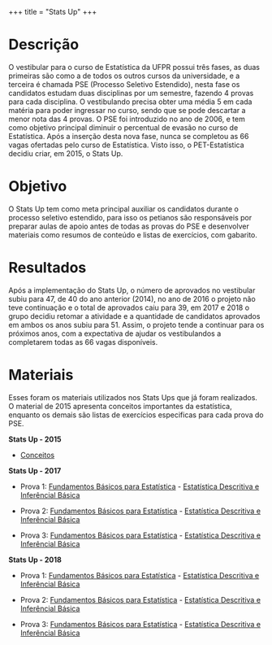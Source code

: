 +++
title = "Stats Up"
+++

# Descrição

O vestibular para o curso de Estatística da UFPR possui três fases, as duas primeiras
são como a de todos os outros cursos da universidade, e a terceira é chamada
PSE (Processo Seletivo Estendido), nesta fase os candidatos estudam duas disciplinas
por um semestre, fazendo 4 provas para cada disciplina. O vestibulando precisa obter
uma média 5 em cada matéria para poder ingressar no curso, sendo que se pode descartar
a menor nota das 4 provas. O PSE foi introduzido no ano de 2006, e tem como objetivo
principal diminuir o percentual de evasão no curso de Estatística. Após a inserção
desta nova fase, nunca se completou as 66 vagas ofertadas pelo curso de Estatística.
Visto isso, o PET-Estatística decidiu criar, em 2015, o Stats Up.

# Objetivo

O Stats Up tem como meta principal auxiliar os candidatos durante o processo seletivo
estendido, para isso os petianos são responsáveis por preparar aulas de apoio antes
de todas as provas do PSE e desenvolver materiais como resumos de conteúdo e listas
de exercícios, com gabarito.

# Resultados

Após a implementação do Stats Up, o número de aprovados no vestibular subiu para 47, de 40 do ano anterior (2014), no ano de 2016 o projeto não teve continuação e o total de aprovados caiu para 39, em 2017 e 2018 o grupo decidiu retomar a atividade e a quantidade de candidatos aprovados em ambos os anos subiu para 51. Assim, o projeto tende a continuar para os próximos anos, com a expectativa de ajudar os vestibulandos a completarem todas as 66 vagas disponíveis.



# Materiais

Esses foram os materiais utilizados nos Stats Ups que já foram realizados. O material de 2015 apresenta conceitos importantes da estatística, enquanto os demais são listas de exercícios especificas para cada prova do PSE.   

**Stats Up - 2015**
  
  - [Conceitos](../download/st15_1.pdf)


**Stats Up - 2017**

 - Prova 1: [Fundamentos Básicos para Estatística](../download/fbe17_1.pdf)    - [Estatística Descritiva e Inferêncial Básica](../download/edib17_1.pdf)

 - Prova 2: [Fundamentos Básicos para Estatística](../download/fbe17_2.pdf)    - [Estatística Descritiva e Inferêncial Básica](../download/edib17_2.pdf)

 - Prova 3: [Fundamentos Básicos para Estatística](../download/fbe17_3.pdf)    - [Estatística Descritiva e Inferêncial Básica](../download/edib17_3.pdf)


**Stats Up - 2018**

- Prova 1: [Fundamentos Básicos para Estatística](../download/fbe18_1.pdf)    - [Estatística Descritiva e Inferêncial Básica](../download/edib18_1.pdf)

- Prova 2: [Fundamentos Básicos para Estatística](../download/fbe18_2.pdf)    - [Estatística Descritiva e Inferêncial Básica](../download/edib18_2.pdf)

- Prova 3: [Fundamentos Básicos para Estatística](../download/fbe18_3.pdf)    - [Estatística Descritiva e Inferêncial Básica](../download/edib18_3.pdf)
